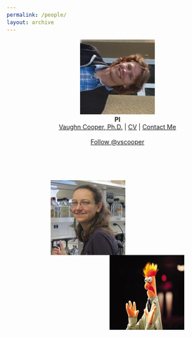 ```yaml
---
permalink: /people/
layout: archive
---
```

<p align="center">
  <img src="/images/CooperHeadshot.jpeg" />
  <br>
  <b>PI</b>
  <br>
  <a href="/people/VaughnCooper/">Vaughn Cooper, Ph.D.</a> |
  <a href="/cooper-bio">CV</a> |
  <a href="mailto:vaughn.cooper@pitt.edu">Contact Me</a><br><br>
  <a href="https://twitter.com/vscooper" class="twitter-follow-button" data-show-count="false">Follow @vscooper</a><script async src="//platform.twitter.com/widgets.js" charset="utf-8"></script>
</p>
<br><br><br>


<p>
  <img src="/images/turner.jpeg.jpg" align="left" hspace="100">
  <img src="/images/beakerhands.jpg" align="right" hspace="100">
</p>
